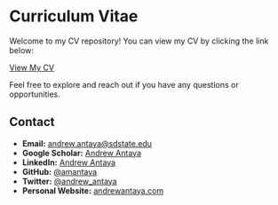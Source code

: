 # Curriculum Vitae

Welcome to my CV repository! You can view my CV by clicking the link below:

[View My CV](./Andrew-Antaya-CV-April-2025.pdf)

Feel free to explore and reach out if you have any questions or opportunities.

## Contact

- **Email:** [andrew.antaya@sdstate.edu](mailto:your-email@example.com)
- **Google Scholar:** [Andrew Antaya](https://scholar.google.com/citations?hl=en&user=mO05f8IAAAAJ)
- **LinkedIn:** [Andrew Antaya](www.linkedin.com/in/andrew-antaya-b9920a362)
- **GitHub:** [@amantaya](https://github.com/amantaya)
- **Twitter:** [@andrew_antaya](https://x.com/andrew_antaya)
- **Personal Website:** [andrewantaya.com](https://andrewantaya.com)
